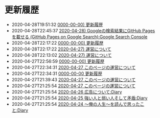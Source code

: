 更新履歴
==================
- 2020-04-28T19:51:32 [0000-00-00) 更新履歴](../html/0000-00-00.html)
- 2020-04-28T22:45:37 [2020-04-28) Googleの検索結果にGitHub Pagesを載せる (GitHub Pages on Google Search):Google Search Console](../html/2020-04-28.html)
- 2020-04-28T22:17:22 [0000-00-00) 更新履歴](../html/0000-00-00.html)
- 2020-04-28T22:17:22 [2020-04-27) 運営について](../html/2020-04-27.html)
- 2020-04-28T22:13:02 [2020-04-27) 運営について](../html/2020-04-27.html)
- 2020-04-27T22:56:59 [0000-00-00) 更新履歴](../html/0000-00-00.html)
- 2020-04-27T22:34:31 [2020-04-27 このページの運営について](../html/2020-04-27.html)
- 2020-04-27T22:34:31 [0000-00-00 更新履歴](../html/0000-00-00.html)
- 2020-04-27T21:39:43 [2020-04-27 このページの運営について](../html/2020-04-27.html)
- 2020-04-27T21:25:54 [2020-04-27 このページの運営について](../html/2020-04-27.html)
- 2020-04-27T21:25:54 [2020-04-26 広告について:Diary](../html/2020-04-26.html)
- 2020-04-27T21:25:54 [2020-04-25 強い人と弱い人そして矛盾:Diary](../html/2020-04-25.html)
- 2020-04-27T21:25:54 [2020-04-24 ～俺の人生～を読んで思ったこと:Diary](../html/2020-04-24.html)
